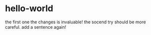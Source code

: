 # hello-world
the first one
the changes is invaluable!
the socend try should be more careful.
add a sentence again!

